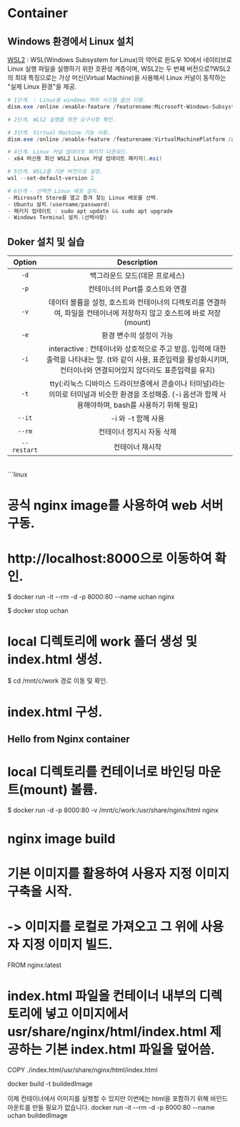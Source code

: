 # Container


## Windows 환경에서 Linux 설치

[WSL2](https://docs.microsoft.com/ko-kr/windows/wsl/install) :
WSL(Windows Subsystem for Linux)의 약어로 윈도우 10에서 네이티브로 Linux 실행 파일을 실행하기 위한 호환성 계층이며, WSL2는 두 번째 버전으로?WSL2의 최대 특징으로는 가상 머신(Virtual Machine)을 사용해서 Linux 커널이 동작하는 "실제 Linux 환경"을 제공.
<br>

```powershell
# 1단계. : Linux용 windows 하위 시스템 옵션 이용.
dism.exe /online /enable-feature /featurename:Microsoft-Windows-Subsystem-Linux /all /norestart

# 2단계. WLS2 실행을 위한 요구사항 확인.

# 3단계. Virtual Machine 기능 사용.
dism.exe /online /enable-feature /featurename:VirtualMachinePlatform /all /norestart

# 4단계. Linux 커널 업데이트 패키지 다운로드.
- x64 머신용 최신 WSL2 Linux 커널 업데이트 패키지(.msi)

# 5단계. WSL2를 기본 버전으로 설정.
wsl --set-default-version 2

# 6단계 - 선택한 Linux 배포 설치.
- Microsoft Store를 열고 즐겨 찾는 Linux 배포를 선택.
- Ubuntu 설치.(username/password)
- 패키지 업데이트 : sudo apt update && sudo apt upgrade
- Windows Terminal 설치.(선택사항)
```

## Doker 설치 및 실습

|<center>Option|<center>Description|
|:---:|:---:|
|`-d`|백그라운드 모드(데몬 프로세스)|
|`-p`|컨테이너의 Port를 호스트와 연결|
|`-v`|데이터 볼륨을 설정, 호스트와 컨테이너의 디렉토리를 연결하여, 파일을 컨테이너에 저장하지 않고 호스트에 바로 저장(mount)|
|`-e`|환경 변수의 설정이 가능|
|`-i`|interactive : 컨테이너와 상호적으로 주고 받음. 입력에 대한 출력을 나타내는 말. (t와 같이 사용, 표준입력을 활성화시키며, 컨터이너와 연결되어있지 않더라도 표준입력을 유지)|
|`-t`|tty(:리눅스 디바이스 드라이브중에서 콘솔이나 터미널)라는 의미로 터미널과 비슷한 환경을 조성해줌. (-i 옵션과 함께 사용해야하며, bash를 사용하기 위해 필요)|
|`--it`|-i 와 -t 함께 사용|
|`--rm`|컨테이너 정지시 자동 삭제|
|`--restart`|컨테이너 재시작|

<br>
```linux

# 공식 nginx image를 사용하여 web 서버 구동.
# http://localhost:8000으로 이동하여 확인.

$ docker run -it --rm -d -p 8000:80 --name uchan nginx

$ docker stop uchan

# local 디렉토리에 work 폴더 생성 및 index.html 생성.
$ cd /mnt/c/work 경로 이동 및 확인.

# index.html 구성.
<!doctype html>
<html lang="en">
<head>
  <meta charset="utf-8">
  <title>Hello World</title>
</head>
<body>
  <h2>Hello from Nginx container</h2>
</body>
</html>

# local 디렉토리를 컨테이너로 바인딩 마운트(mount) 볼륨.
$ docker run -d -p 8000:80 -v /mnt/c/work:/usr/share/nginx/html nginx

# nginx image build

# 기본 이미지를 활용하여 사용자 지정 이미지 구축을 시작. 
# -> 이미지를 로컬로 가져오고 그 위에 사용자 지정 이미지 빌드.
FROM nginx:latest 

# index.html 파일을 컨테이너 내부의 디렉토리에 넣고 이미지에서 usr/share/nginx/html/index.html 제공하는 기본 index.html 파일을 덮어씀.
COPY ./index.html/usr/share/nginx/html/index.html

 docker build -t buildedImage

이제 컨테이너에서 이미지를 실행할 수 있지만 이번에는 html을 포함하기 위해 바인드 마운트를 만들 필요가 없습니다.
 docker run -it --rm -d -p 8000:80 --name uchan buildedImage
```
